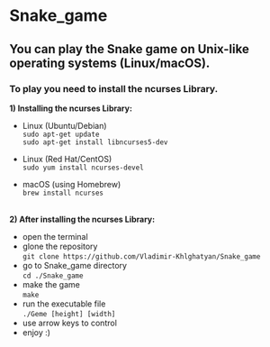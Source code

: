 # Snake_game

<h2>You can play the Snake game on Unix-like operating systems (Linux/macOS).</h2>
<h3>To play you need to install the ncurses Library.</h3>

**1) Installing the ncurses Library:**<br>
  
  - Linux (Ubuntu/Debian)<br>
    `sudo apt-get update`<br>
    `sudo apt-get install libncurses5-dev`

  - Linux (Red Hat/CentOS)<br>
    `sudo yum install ncurses-devel`


  - macOS (using Homebrew)<br>
    `brew install ncurses`<br><br>

**2) After installing the ncurses Library:**<br>
  - open the terminal <br>
  - glone the repository <br>
    `git clone https://github.com/Vladimir-Khlghatyan/Snake_game` <br>
  - go to Snake_game directory <br>
    `cd ./Snake_game` <br>
  - make the game <br>
    `make`<br>
  - run the executable file <br>
    `./Geme [height] [width]` <br>
  - use arrow keys to control <br>
  - enjoy :)

